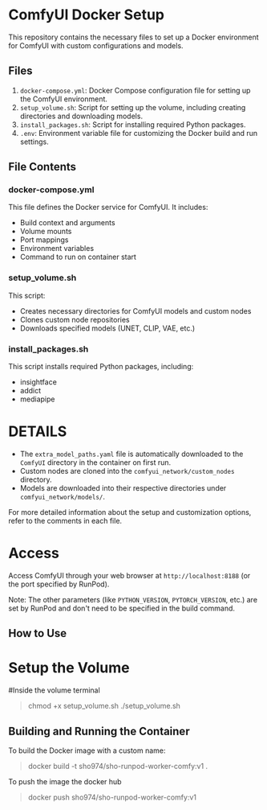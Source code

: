 # ComfyUI Docker Setup

This repository contains the necessary files to set up a Docker environment for ComfyUI with custom configurations and models.

## Files

1. `docker-compose.yml`: Docker Compose configuration file for setting up the ComfyUI environment.
2. `setup_volume.sh`: Script for setting up the volume, including creating directories and downloading models.
3. `install_packages.sh`: Script for installing required Python packages.
4. `.env`: Environment variable file for customizing the Docker build and run settings.

## File Contents

### docker-compose.yml

This file defines the Docker service for ComfyUI. It includes:
- Build context and arguments
- Volume mounts
- Port mappings
- Environment variables
- Command to run on container start

### setup_volume.sh

This script:
- Creates necessary directories for ComfyUI models and custom nodes
- Clones custom node repositories
- Downloads specified models (UNET, CLIP, VAE, etc.)

### install_packages.sh

This script installs required Python packages, including:
- insightface
- addict
- mediapipe

# DETAILS

- The `extra_model_paths.yaml` file is automatically downloaded to the `ComfyUI` directory in the container on first run.
- Custom nodes are cloned into the `comfyui_network/custom_nodes` directory.
- Models are downloaded into their respective directories under `comfyui_network/models/`.

For more detailed information about the setup and customization options, refer to the comments in each file.

# Access

Access ComfyUI through your web browser at `http://localhost:8188` (or the port specified by RunPod).

Note: The other parameters (like `PYTHON_VERSION`, `PYTORCH_VERSION`, etc.) are set by RunPod and don't need to be specified in the build command.


## How to Use

# Setup the Volume

#Inside the volume terminal

> chmod +x setup_volume.sh
> ./setup_volume.sh

## Building and Running the Container

To build the Docker image with a custom name:

> docker build -t sho974/sho-runpod-worker-comfy:v1 .

To push the image the docker hub
> docker push sho974/sho-runpod-worker-comfy:v1

